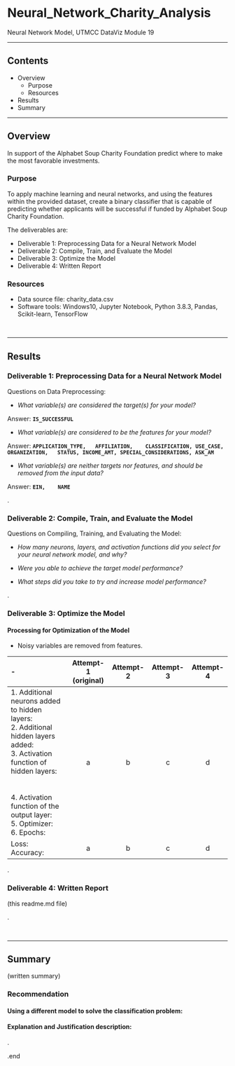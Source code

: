 # Neural_Network_Charity_Analysis
Neural Network Model, UTMCC DataViz Module 19

---

## Contents 
  * Overview
    - Purpose
    - Resources
  * Results
  * Summary
 

---  

## Overview 
  
  In support of the Alphabet Soup Charity Foundation predict where to make the most favorable investments. 

   ### Purpose
   To apply machine learning and neural networks, and using the features within the provided dataset, create a binary classifier that is capable of predicting whether applicants will be successful if funded by Alphabet Soup Charity Foundation. 
  
   The deliverables are: 
   - Deliverable 1: Preprocessing Data for a Neural Network Model
   - Deliverable 2: Compile, Train, and Evaluate the Model
   - Deliverable 3: Optimize the Model
   - Deliverable 4: Written Report 
  
   
  
   ### Resources
  * Data source file: charity_data.csv
  * Software tools: Windows10, Jupyter Notebook, Python 3.8.3, Pandas, Scikit-learn, TensorFlow
  
<br>

--- 

## Results


### Deliverable 1: Preprocessing Data for a Neural Network Model



Questions on Data Preprocessing:

- *What variable(s) are considered the target(s) for your model?*

 Answer: **`IS_SUCCESSFUL`**

- *What variable(s) are considered to be the features for your model?*

 Answer: **`APPLICATION_TYPE,	AFFILIATION,	CLASSIFICATION,	USE_CASE,	ORGANIZATION,	STATUS,	INCOME_AMT,	SPECIAL_CONSIDERATIONS,	ASK_AM`**


- *What variable(s) are neither targets nor features, and should be removed from the input data?*

 Answer: **`EIN,	NAME`**

.

### Deliverable 2: Compile, Train, and Evaluate the Model



Questions on Compiling, Training, and Evaluating the Model:
- *How many neurons, layers, and activation functions did you select for your neural network model, and why?*


- *Were you able to achieve the target model performance?*


- *What steps did you take to try and increase model performance?*



.

### Deliverable 3: Optimize the Model

#### Processing for Optimization of the Model

- Noisy variables are removed from features.


| - | Attempt-1<br>(original) | Attempt-2 | Attempt-3 | Attempt-4 |
| :--- | :---: | :---: | :---: | :---: | 
| 1. Additional neurons added to hidden layers:<br>2. Additional hidden layers added:<br>3. Activation function of hidden layers:<br><br><br>4. Activation function of the output layer:<br>5. Optimizer:<br>6. Epochs: | a | b | c | d |
| Loss:<br>Accuracy: | a | b | c | d |


 


.

### Deliverable 4: Written Report 
   (this readme.md file)


.

<br>

---

## Summary
  (written summary)

### Recommendation 

#### Using a different model to solve the classification problem:


#### Explanation and Justification description:

.

.end

